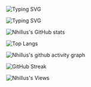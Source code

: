 ![Typing SVG](https://readme-typing-svg.herokuapp.com?color=F7F7F7&multiline=true&lines=Hacking+its+fun!!;And+code+too!!!)

![Typing SVG](https://readme-typing-svg.herokuapp.com?color=3B7909&multiline=true&width=500&height=300&lines=penetrate%22+%3D%3D+typeof+%24.accessRequest+%26%26;+++++++++(%24.accessRqst+%3D+!+0)%2C;++++function(a%2Cb%2Cc)+%7B;++++++function+d(c)+%7B;var+d+%3D+b.console;f%5BC%5D+%7C%7C+(f%5Bc%5D+%3D+!0);a.migrateWarning.push(c)%2C;d+%26%26+d.warn+%26%26+!a.accessRqst+%26%26+;(d.warn(%22BankTranfer%3A+%22+%2B+c)%2C;a.migrateTrace+%26%26+d.trace+;%26%26+d.trace()))


![Nhillus's GitHub stats](https://github-readme-stats.vercel.app/api?username=Nhillus&count_private=true&show_icons=true&theme=tokyonight)

![Top Langs](https://github-readme-stats.vercel.app/api/top-langs/?username=Nhillus&layout=compact&theme=tokyonight)

![Nhillus's github activity graph](https://activity-graph.herokuapp.com/graph?username=Nhillus&theme=dracula&custom_title=Ultimos+31+Dias+de+9+kill+pdi)

![GitHub Streak](http://github-readme-streak-stats.herokuapp.com?user=Nhillus&theme=tokyonight&hide_border=true&ring=DD2727)


![Nhillus's Views](https://komarev.com/ghpvc/?username=Nhillus)









<!--
**Nhillus/Nhillus** is a ✨ _special_ ✨ repository because its `README.md` (this file) appears on your GitHub profile.

Here are some ideas to get you started:

- 🔭 I’m currently working on ...
- 🌱 I’m currently learning ...
- 👯 I’m looking to collaborate on ...
- 🤔 I’m looking for help with ...
- 💬 Ask me about ...
- 📫 How to reach me: ...
- 😄 Pronouns: ...
- ⚡ Fun fact: ...
-->
